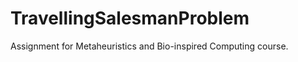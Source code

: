 TravellingSalesmanProblem
=========================

Assignment for Metaheuristics and Bio-inspired Computing course. 
